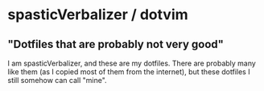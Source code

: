 # spasticVerbalizer / dotvim
## "Dotfiles that are probably not very good"

I am spasticVerbalizer, and these are my dotfiles. There are probably many like
them (as I copied most of them from the internet), but these dotfiles I still
somehow can call "mine".

